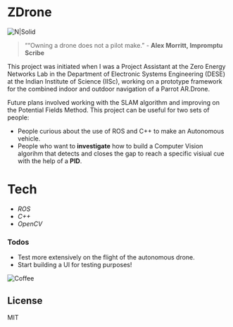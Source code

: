 # ZDrone

![N|Solid](http://www.paperboardpackaging.org/images/default-source/School-Logos/sjsu-primary-mark_web.png?sfvrsn=0)

>““Owning a drone does not a pilot make.” - **Alex Morritt, Impromptu Scribe**

This project was initiated when I was a Project Assistant at the Zero Energy Networks Lab in the Department of Electronic Systems Engineering (DESE) at the Indian Institute of Science (IISc), working on a prototype framework for the combined indoor and outdoor navigation of a Parrot AR.Drone. 

Future plans involved working with the SLAM algorithm and improving on the Potential Fields Method. This project can be useful for two sets of people:

  - People curious about the use of ROS and C++ to make an Autonomous vehicle. 
  - People who want to **investigate** how to build a Computer Vision algorihm that detects and closes the gap to reach a specific visiual cue with the help of a **PID**.   
 
  
# Tech

- *ROS*
- *C++*
- *OpenCV*

 
### Todos

 - Test more extensively on the flight of the autonomous drone. 
 - Start building a UI for testing purposes! 

![Coffee](https://dronerush.com/wp-content/uploads/2016/10/Hubsan-X4-drone-1024x576.jpg)

License
----

MIT
